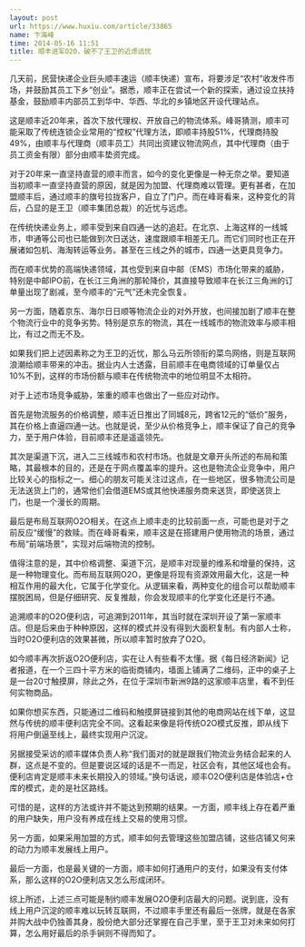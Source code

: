 ```yaml
---
layout: post
url: https://www.huxiu.com/article/33865
name: 卞海峰
time: 2014-05-16 11:51
title: 顺丰进军O2O，破不了王卫的近虑远忧
---
```

几天前，民营快递企业巨头顺丰速运（顺丰快递）宣布，将要涉足“农村”收发件市场，并鼓励其员工下乡“创业”。据悉，顺丰正在尝试一个新的探索，通过设立扶持基金，鼓励顺丰内部员工到华中、华西、华北的乡镇地区开设代理站点。

这是顺丰近20年来，首次下放代理权、开放自己的物流体系。峰哥猜测，顺丰可能采取了传统连锁企业常用的“控权”代理方法，即顺丰持股51%，代理商持股49%，由顺丰与代理商（顺丰员工）共同出资建议物流网点，其中代理商（由于员工资金有限）部分由顺丰垫资完成。

对于20年来一直坚持直营的顺丰而言，如今的变化更像是一种无奈之举。要知道当初顺丰一直坚持直营的原因，就是因为加盟、代理商难以管理。更有甚者，在加盟顺丰后，通过顺丰的旗号拉拢客户，自立了门户。而在峰哥看来，这种变化的背后，凸显的是王卫（顺丰集团总裁）的近忧与远虑。

在传统快递业务上，顺丰受到来自四通一达的追赶。在北京、上海这样的一线城市，申通等公司也已能做到次日送达，速度跟顺丰相差无几。而它们同时也正在开展诸如包机、海淘转运等业务。甚至在三线之外的城市，四通一达更具竞争力。

而在顺丰优势的高端快递领域，其也受到来自中邮（EMS）市场化带来的威胁，特别是中邮IPO前，在长江三角洲的那轮降价，其直接导致顺丰在长江三角洲的订单量出现了剧减，至今顺丰的“元气”还未完全恢复。

另一方面，随着京东、海尔日日顺等物流企业的对外开放，也间接加剧了顺丰在整个物流行业中的竞争劣势。特别是京东的物流，其在一线城市的物流效率与顺丰相比，有过之而无不及。

如果我们把上述因素称之为王卫的近忧，那么马云所领衔的菜鸟网络，则是互联网浪潮给顺丰带来的冲击。据业内人士透露，目前顺丰在电商领域的订单量仅占10%不到，这样的市场份额与顺丰在传统物流中的地位明显不太相符。

对于上述市场竞争威胁，笨重的顺丰也做出了一些应对动作。

首先是物流服务的价格调整，顺丰近日推出了同城8元，跨省12元的“低价”服务，其在价格上直逼四通一达。也就是说，至少从价格竞争上，顺丰保证了自己的竞争力，至于用户体验，目前顺丰还是遥遥领先。

其次是渠道下沉，进入二三线城市和农村市场。也就是文章开头所述的布局和策略，其最根本的目的，还是在于网点覆盖率的提升。这也是物流企业竞争中，用户比较关心的指标之一。细心的朋友可能关注过这点，在一些地区，很多物流公司是无法送货上门的，通常他们会借道EMS或其他快递服务商来送货，即使送货上门，也是一个漫长的周期。

最后是布局互联网O2O相关。在这点上顺丰走的比较前面一点，可能也是对于之前反应“缓慢”的救赎。而在峰哥看来，顺丰这是在搭建用户使用物流的场景，通过布局“前端场景”，实现对后端物流的控制。

值得注意的是，其中价格调整、渠道下沉，是顺丰对现量的维系和增量的保持，这是一种物理变化。而布局互联网O2O，更像是将现有资源效用最大化，这是一种相互作用的最大化，它属于化学变化。从逻辑来看，两种变化的组合可以帮助顺丰摆脱困局，但是仔细研究、反复推敲，你会发现顺丰的化学变化还是行不通。

追溯顺丰的O2O便利店，可追溯到2011年，其当时就在深圳开设了第一家顺丰店。但是后来由于种种原因，这样的模式并没有得到大面积复制。有内部人士称，当时O2O便利店的效果甚微，所以顺丰暂时放弃了O2O。

如今顺丰再次折返O2O便利店，实在让人有些看不太懂。据《每日经济新闻》记者报道，在一个三四十平方米的临街商铺内，墙面上铺满了二维码，正中的桌子上是一台20寸触摸屏，除此之外，在位于深圳市新洲9路的这家顺丰店里，看不到任何实物商品。

如果你想买东西，只能通过二维码和触摸屏链接到其他的电商网站在线下单，这显然与传统的顺丰便利店完全不同。这看起来像是将传统O2O模式反推，即从线下将用户倒逼至线上，最终实现用户沉淀。

另据接受采访的顺丰媒体负责人称“我们面对的就是跟我们物流业务结合起来的人群，这点是不变的。但是要说区域的话是不一而足，社区会有，其他区域也会有。便利店肯定是顺丰未来长期投入的领域。”换句话说，顺丰O2O便利店是体验店+仓库的模式，走的是社区路线。

可惜的是，这样的方法或许并不能达到预期的结果。一方面，顺丰线上存在着严重的用户缺失，用户没有养成在线上交易的使用习惯。

另一方面，如果采用加盟的方式，顺丰如何去管理这些加盟店铺，这些店铺又何来的动力为顺丰发展线上用户。

最后一方面，也是最关键的一方面，顺丰如何打通用户的支付，如果没有支付体系，那么这样的O2O便利店又怎么形成闭环。

综上所述，上述三点可能是制约顺丰发展O2O便利店最大的问题。说到底，没有线上用户沉淀的顺丰难以玩转互联网，不过顺丰手里还有最后一张牌，就是在各家并购大战中仍独善其身，股份绝大部分还掌握在自己手里，至于王卫对未来如何打算，怎么用好最后的杀手锏则不得而知了。

